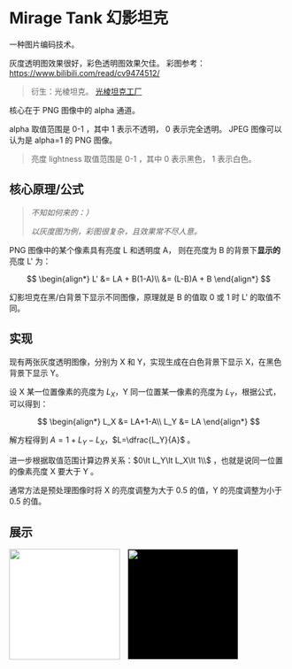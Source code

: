 # Mirage Tank 幻影坦克

一种图片编码技术。

灰度透明图效果很好，彩色透明图效果欠佳。
彩图参考：<https://www.bilibili.com/read/cv9474512/>

> 衍生：光棱坦克。
> [光棱坦克工厂](https://prism.uyanide.com/)

核心在于 PNG 图像中的 alpha 通道。

alpha 取值范围是 0-1 ，其中 1 表示不透明， 0 表示完全透明。
JPEG 图像可以认为是 alpha=1 的 PNG 图像。

> 亮度 lightness 取值范围是 0-1 ，其中 0 表示黑色， 1 表示白色。

## 核心原理/公式

> *不知如何来的：）*
>
>*以灰度图为例，彩图很复杂，且效果常不尽人意。*

PNG 图像中的某个像素具有亮度 L 和透明度 A，
则在亮度为 B 的背景下**显示的**亮度 L' 为：

$$
\begin{align*}
    L' &= LA + B(1-A)\\
    &= (L-B)A + B
\end{align*}
$$

幻影坦克在黑/白背景下显示不同图像，原理就是 B 的值取 0 或 1 时 L' 的取值不同。

## 实现

现有两张灰度透明图像，分别为 X 和 Y，实现生成在白色背景下显示 X，在黑色背景下显示 Y。

设 X 某一位置像素的亮度为 $L_X$，Y 同一位置某一像素的亮度为 $L_Y$，根据公式，可以得到：

$$
\begin{align*}
    L_X &= LA+1-A\\
    L_Y &= LA
\end{align*}
$$

解方程得到 $A=1+L_Y-L_X$，$L=\dfrac{L_Y}{A}$ 。

进一步根据取值范围计算边界关系：$0\lt L_Y\lt L_X\lt 1\\$ ，也就是说同一位置的像素亮度 X 要大于 Y 。

通常方法是预处理图像时将 X 的亮度调整为大于 0.5 的值，Y 的亮度调整为小于 0.5 的值。

## 展示

<div>
    <img src="./8d34538823dbef3474d4e89e8ba98e18137252921.png" alt="" style="background-color: white; height: 200px; margin-right: 10px;">
    <img src="./8d34538823dbef3474d4e89e8ba98e18137252921.png" alt="" style="background-color: black; height: 200px;">
</div>
